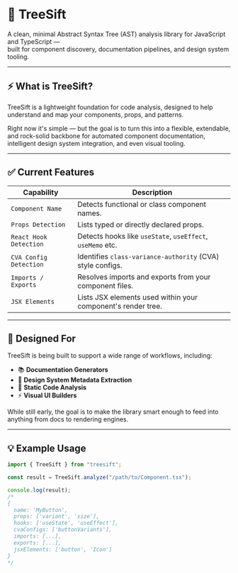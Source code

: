 # 🌳 TreeSift

A clean, minimal Abstract Syntax Tree (AST) analysis library for JavaScript and TypeScript —  
built for component discovery, documentation pipelines, and design system tooling.

---

## ⚡ What is TreeSift?

TreeSift is a lightweight foundation for code analysis, designed to help understand and map your components, props, and patterns.

Right now it's simple — but the goal is to turn this into a flexible, extendable, and rock-solid backbone for automated component documentation, intelligent design system integration, and even visual tooling.

---

## ✅ Current Features

| Capability             | Description                                                  |
| ---------------------- | ------------------------------------------------------------ |
| `Component Name`       | Detects functional or class component names.                 |
| `Props Detection`      | Lists typed or directly declared props.                      |
| `React Hook Detection` | Detects hooks like `useState`, `useEffect`, `useMemo` etc.   |
| `CVA Config Detection` | Identifies `class-variance-authority` (CVA) style configs.   |
| `Imports / Exports`    | Resolves imports and exports from your component files.      |
| `JSX Elements`         | Lists JSX elements used within your component's render tree. |

---

## 🧠 Designed For

TreeSift is being built to support a wide range of workflows, including:

- 📚 **Documentation Generators**
- 🧩 **Design System Metadata Extraction**
- 🔬 **Static Code Analysis**
- ⚡ **Visual UI Builders**

While still early, the goal is to make the library smart enough to feed into anything from docs to rendering engines.

---

## 💡 Example Usage

```ts
import { TreeSift } from "treesift";

const result = TreeSift.analyze("/path/to/Component.tsx");

console.log(result);
/*
{
  name: 'MyButton',
  props: ['variant', 'size'],
  hooks: ['useState', 'useEffect'],
  cvaConfigs: ['buttonVariants'],
  imports: [...],
  exports: [...],
  jsxElements: ['button', 'Icon']
}
*/
```
